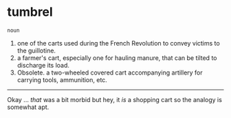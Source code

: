 # tumbrel

`noun`

1. one of the carts used during the French Revolution to convey victims to the guillotine.
2. a farmer's cart, especially one for hauling manure, that can be tilted to discharge its load.
3. Obsolete. a two-wheeled covered cart accompanying artillery for carrying tools, ammunition, etc.

***

Okay ... *that* was a bit morbid but hey, it *is* a shopping cart so the analogy is somewhat apt.